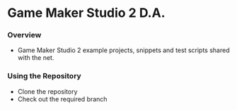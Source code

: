 # Game Maker Studio 2 D.A.

### Overview
- Game Maker Studio 2 example projects, snippets and test scripts shared with the net.

### Using the Repository
- Clone the repository
- Check out the required branch
